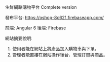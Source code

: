 生鮮網路購物平台 Complete version

發布平台: https://oshop-8c621.firebaseapp.com/

前端: Angular 6
後端: Firebase

網站摘要說明:
1. 使用者能在網站上將產品加入購物車與下單。
2. 管理者能直接在網站操作後台，管理訂單與商品。
